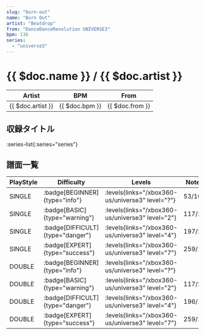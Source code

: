 ```yaml
---
slug: "burn-out"
name: "Burn Out"
artist: "Beatdrop"
from: "DanceDanceRevolution UNIVERSE3"
bpm: 136
series:
  - "universe3"
---
```


# {{ $doc.name }} / {{ $doc.artist }}

|Artist|BPM|From|
|------|---|----|
|{{ $doc.artist }}|{{ $doc.bpm }}|{{ $doc.from }}|

## 収録タイトル

:series-list{:series="series"}

## 譜面一覧

|PlayStyle|Difficulty|Levels|Notes|Movie|
|---------|----------|------|-----|-----|
|SINGLE| :badge[BEGINNER]{type="info"}| :levels{links="/xbox360-us/universe3" level="?"}|53/10||
|SINGLE| :badge[BASIC]{type="warning"}| :levels{links="/xbox360-us/universe3" level="2"}|117/20||
|SINGLE| :badge[DIFFICULT]{type="danger"}| :levels{links="/xbox360-us/universe3" level="4"}|197/20||
|SINGLE| :badge[EXPERT]{type="success"}| :levels{links="/xbox360-us/universe3" level="7"}|259/14||
|DOUBLE| :badge[BEGINNER]{type="info"}| :levels{links="/xbox360-us/universe3" level="?"}|||
|DOUBLE| :badge[BASIC]{type="warning"}| :levels{links="/xbox360-us/universe3" level="2"}|117/20||
|DOUBLE| :badge[DIFFICULT]{type="danger"}| :levels{links="/xbox360-us/universe3" level="4"}|196/17||
|DOUBLE| :badge[EXPERT]{type="success"}| :levels{links="/xbox360-us/universe3" level="7"}|259/14||
